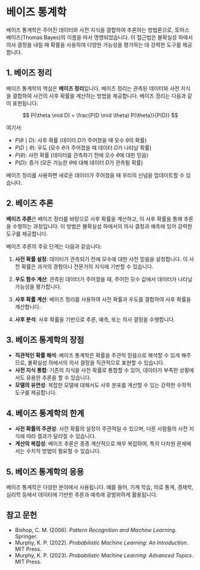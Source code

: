 # 베이즈 통계학

베이즈 통계학은 주어진 데이터와 사전 지식을 결합하여 추론하는 방법론으로, 토마스 베이즈(Thomas Bayes)의 이름을 따서 명명되었습니다. 이 접근법은 불확실성 하에서 의사 결정을 내릴 때 확률을 사용하여 다양한 가능성을 평가하는 데 강력한 도구를 제공합니다.

## 1. 베이즈 정리

베이즈 통계학의 핵심은 **베이즈 정리**입니다. 베이즈 정리는 관측된 데이터와 사전 지식을 결합하여 사건의 사후 확률을 계산하는 방법을 제공합니다. 베이즈 정리는 다음과 같이 표현됩니다:

$$
P(\theta \mid D) = \frac{P(D \mid \theta) P(\theta)}{P(D)}
$$

여기서:
- $P(\theta \mid D)$: 사후 확률 (데이터 $D$가 주어졌을 때 모수 $\theta$의 확률)
- $P(D \mid \theta)$: 우도 (모수 $\theta$가 주어졌을 때 데이터 $D$가 나타날 확률)
- $P(\theta)$: 사전 확률 (데이터를 관측하기 전에 모수 $\theta$에 대한 믿음)
- $P(D)$: 증거 (모든 가능한 $\theta$에 대해 데이터 $D$가 관측될 확률)

베이즈 정리를 사용하면 새로운 데이터가 주어졌을 때 우리의 신념을 업데이트할 수 있습니다.

## 2. 베이즈 추론

**베이즈 추론**은 베이즈 정리를 바탕으로 사후 확률을 계산하고, 이 사후 확률을 통해 추론을 수행하는 과정입니다. 이 방법은 불확실성 하에서의 의사 결정과 예측에 있어 강력한 도구를 제공합니다.

베이즈 추론의 주요 단계는 다음과 같습니다:

1. **사전 확률 설정**: 데이터가 관측되기 전에 모수에 대한 사전 믿음을 설정합니다. 이 사전 확률은 과거의 경험이나 전문가의 지식에 기반할 수 있습니다.
  
2. **우도 함수 계산**: 관측된 데이터가 주어졌을 때, 주어진 모수 값에서 데이터가 나타날 가능성을 평가합니다.
  
3. **사후 확률 계산**: 베이즈 정리를 사용하여 사전 확률과 우도를 결합하여 사후 확률을 계산합니다.

4. **사후 분석**: 사후 확률을 기반으로 추론, 예측, 또는 의사 결정을 수행합니다.

## 3. 베이즈 통계학의 장점

- **직관적인 확률 해석**: 베이즈 통계학은 확률을 주관적 믿음으로 해석할 수 있게 해주므로, 불확실성 하에서의 의사 결정을 직관적으로 표현할 수 있습니다.
- **사전 지식 통합**: 기존의 지식을 사전 확률로 통합할 수 있어, 데이터가 부족한 상황에서도 유용한 추론을 할 수 있습니다.
- **모델의 유연성**: 복잡한 모델에 대해서도 사후 분포를 계산할 수 있는 강력한 수학적 도구를 제공합니다.

## 4. 베이즈 통계학의 한계

- **사전 확률의 주관성**: 사전 확률의 설정이 주관적일 수 있으며, 다른 사람들의 사전 지식에 따라 결과가 달라질 수 있습니다.
- **계산의 복잡성**: 베이즈 추론은 종종 계산적으로 매우 복잡하여, 특히 다차원 문제에서는 수치적 방법이 필요할 수 있습니다.

## 5. 베이즈 통계학의 응용

베이즈 통계학은 다양한 분야에서 사용됩니다. 예를 들어, 기계 학습, 의료 통계, 경제학, 심리학 등에서 데이터에 기반한 추론과 예측에 광범위하게 활용됩니다.

## 참고 문헌

- Bishop, C. M. (2006). *Pattern Recognition and Machine Learning*. Springer.
- Murphy, K. P. (2022). *Probabilistic Machine Learning: An Introduction*. MIT Press.
- Murphy, K. P. (2023). *Probabilistic Machine Learning: Advanced Topics*. MIT Press.
